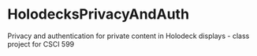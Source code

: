 # HolodecksPrivacyAndAuth
Privacy and authentication for private content in Holodeck displays - class project for CSCI 599
